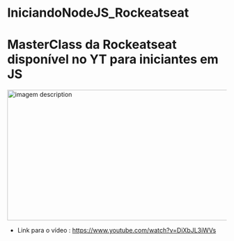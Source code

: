 # IniciandoNodeJS_Rockeatseat
# MasterClass da Rockeatseat disponível no YT para iniciantes em JS

<img src="https://i.ytimg.com/vi/DiXbJL3iWVs/maxresdefault.jpg" alt ="imagem description" width="600" height="300">

- Link para o vídeo : https://www.youtube.com/watch?v=DiXbJL3iWVs 
